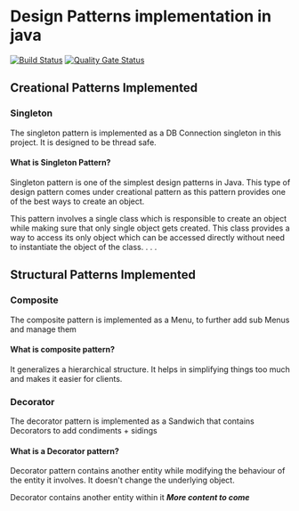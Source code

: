 # Design Patterns implementation in java

[![Build Status](https://travis-ci.org/snemmani/design-patterns-java.svg?branch=master)](https://travis-ci.org/snemmani/design-patterns-java) [![Quality Gate Status](https://sonarcloud.io/api/project_badges/measure?project=snemmani_design-patterns-java&metric=alert_status)](https://sonarcloud.io/dashboard?id=snemmani_design-patterns-java)

## Creational Patterns Implemented
### Singleton
The singleton pattern is implemented as a DB Connection singleton in this project. It is designed to be thread safe.
#### What is Singleton Pattern?

Singleton pattern is one of the simplest design patterns in Java. 
This type of design pattern comes under creational pattern as this 
pattern provides one of the best ways to create an object.

This pattern involves a single class which is responsible to create an object while making sure that only single object gets created. 
This class provides a way to access its only object which can be accessed directly without need to instantiate the object of the class.
.
.
.

## Structural Patterns Implemented
### Composite
The composite pattern is implemented as a Menu, to further add sub Menus and manage them
#### What is composite pattern?
It generalizes a hierarchical structure. It helps in simplifying things too much and makes it easier for clients.
### Decorator
The decorator pattern is implemented as a Sandwich that contains Decorators to add condiments + sidings
#### What is a Decorator pattern?
Decorator pattern contains another entity while modifying the behaviour of the entity it involves.
It doesn't change the underlying object.

Decorator contains another entity within it
***More content to come***
